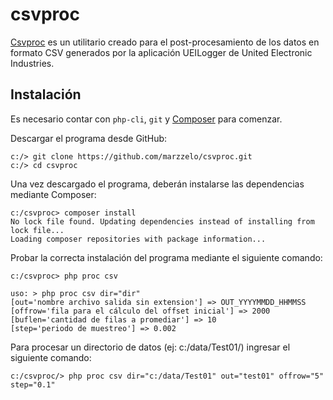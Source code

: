 # csvproc

[Csvproc](https://github.com/marzzelo/csvproc) es un utilitario creado para el 
post-procesamiento de los datos en formato CSV generados por la aplicación UEILogger de United
Electronic Industries.


## Instalación

Es necesario contar con `php-cli`, `git` y [Composer](https://getcomposer.org/) para comenzar.

Descargar el programa desde GitHub:

```
c:/> git clone https://github.com/marzzelo/csvproc.git
c:/> cd csvproc
```

Una vez descargado el programa, deberán instalarse las dependencias mediante Composer: 

```
c:/csvproc> composer install
No lock file found. Updating dependencies instead of installing from lock file...
Loading composer repositories with package information...
```

Probar la correcta instalación del programa mediante el siguiente comando:

```
c:/csvproc> php proc csv

uso: > php proc csv dir="dir"                                       
[out='nombre archivo salida sin extension'] => OUT_YYYYMMDD_HHMMSS  
[offrow='fila para el cálculo del offset inicial'] => 2000          
[buflen='cantidad de filas a promediar'] => 10                      
[step='periodo de muestreo'] => 0.002                               
```

Para procesar un directorio de datos (ej: c:/data/Test01/) ingresar el siguiente comando:

```
c:/csvproc/> php proc csv dir="c:/data/Test01" out="test01" offrow="5" step="0.1"
```
